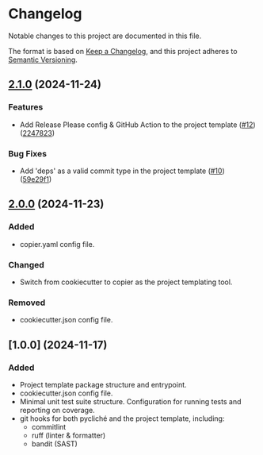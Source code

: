 # Changelog

Notable changes to this project are documented in this file.

The format is based on [Keep a Changelog](https://keepachangelog.com/en/1.0.0/),
and this project adheres to [Semantic Versioning](https://semver.org/spec/v2.0.0.html).

## [2.1.0](https://github.com/albertomh/pycliche/compare/v2.0.0...v2.1.0) (2024-11-24)


### Features

* Add Release Please config & GitHub Action to the project template ([#12](https://github.com/albertomh/pycliche/issues/12)) ([2247823](https://github.com/albertomh/pycliche/commit/224782304359d35a1e995f43d3c748460249478f))


### Bug Fixes

* Add 'deps' as a valid commit type in the project template ([#10](https://github.com/albertomh/pycliche/issues/10)) ([59e29f1](https://github.com/albertomh/pycliche/commit/59e29f1fcf1d1b1cdc9d56b6f4e5e3d80985a034))

## [2.0.0](https://github.com/albertomh/pycliche/compare/v1.0.0...v2.0.0) (2024-11-23)

### Added

- copier.yaml config file.

### Changed

- Switch from cookiecutter to copier as the project templating tool.

### Removed

- cookiecutter.json config file.

## [1.0.0] (2024-11-17)

### Added

- Project template package structure and entrypoint.
- cookiecutter.json config file.
- Minimal unit test suite structure. Configuration for running tests and reporting on coverage.
- git hooks for both pycliché and the project template, including:
  - commitlint
  - ruff (linter & formatter)
  - bandit (SAST)
